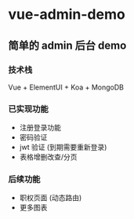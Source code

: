 # vue-admin-demo

## 简单的 admin 后台 demo

### 技术栈

Vue + ElementUI + Koa + MongoDB

### 已实现功能

- 注册登录功能
- 密码验证
- jwt 验证 (到期需要重新登录)
- 表格增删改查/分页

### 后续功能

- 职权页面 (动态路由)
- 更多图表
